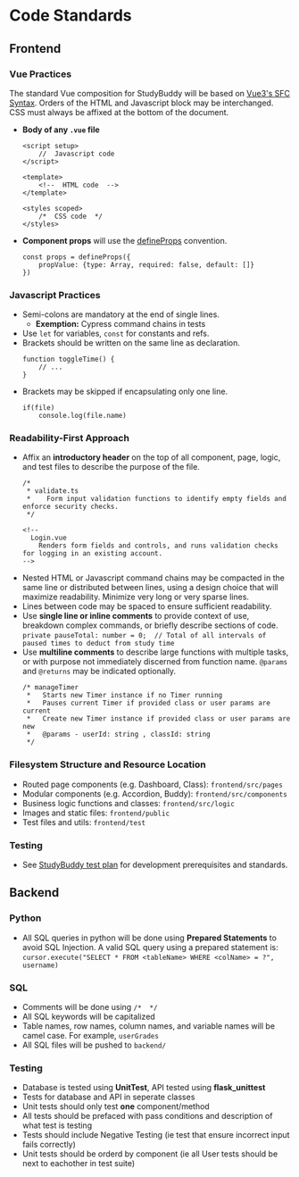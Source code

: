 # Code Standards

## Frontend
### Vue Practices
The standard Vue composition for StudyBuddy will be based on [Vue3's SFC Syntax](https://vuejs.org/api/sfc-spec.html).
Orders of the HTML and Javascript block may be interchanged. CSS must always be affixed at the bottom of the document.

- **Body of any `.vue` file**  
	```
	<script setup>
		//  Javascript code
	</script>

	<template>
		<!--  HTML code  -->
	</template>

	<styles scoped>
		/*  CSS code  */
	</styles>
	```
- **Component props** will use the [defineProps](https://vuejs.org/api/sfc-script-setup.html#defineprops-defineemits) convention.  
	```
	const props = defineProps({
		propValue: {type: Array, required: false, default: []}
	})
	```
### Javascript Practices
- Semi-colons are mandatory at the end of single lines.  
	- **Exemption:** Cypress command chains in tests
- Use  `let`  for variables,  `const`  for constants and refs.
- Brackets should be written on the same line as declaration.  
	```
	function toggleTime() {
		// ...
	}
	```
- Brackets may be skipped if encapsulating only one line.  
	```
	if(file)
		console.log(file.name)
	```
### Readability-First Approach
- Affix an **introductory header** on the top of all component, page, logic, and test files to describe the purpose of the file.  
  ```  
  /*
   * validate.ts
   *    Form input validation functions to identify empty fields and enforce security checks.
   */
  ```    
  ```  
  <!-- 
    Login.vue 
      Renders form fields and controls, and runs validation checks for logging in an existing account.
  -->
  ```  
- Nested HTML or Javascript command chains may be compacted in the same line or distributed between lines, using a design choice that will maximize readability. Minimize very long or very sparse lines.
- Lines between code may be spaced to ensure sufficient readability.
- Use **single line or inline comments** to provide context of use, breakdown complex commands, or briefly describe sections of code.  
	`private pauseTotal: number = 0;  // Total of all intervals of paused times to deduct from study time`
- Use **multiline comments** to describe large functions with multiple tasks, or with purpose not immediately discerned from function name. `@params` and `@returns` may be indicated optionally.  
  ```  
  /* manageTimer
   *   Starts new Timer instance if no Timer running
   *   Pauses current Timer if provided class or user params are current
   *   Create new Timer instance if provided class or user params are new
   *   @params - userId: string , classId: string
   */
  ```  
### Filesystem Structure and Resource Location
- Routed page components (e.g. Dashboard, Class): `frontend/src/pages`
- Modular components (e.g. Accordion, Buddy): `frontend/src/components`
- Business logic functions and classes: `frontend/src/logic`
- Images and static files: `frontend/public`
- Test files and utils: `frontend/test`
### Testing
- See [StudyBuddy test plan](https://github.com/kdotzlaw/StudyBuddy/blob/main/docs/SE2%20Test%20Plan.pdf) for development prerequisites and standards.

## Backend
### Python
- All SQL queries in python will be done using **Prepared Statements** to avoid SQL Injection. A valid SQL query using a prepared statement is: `cursor.execute("SELECT * FROM <tableName> WHERE <colName> = ?", username)`
### SQL
- Comments will be done using `/*  */`
- All SQL keywords will be capitalized
- Table names, row names, column names, and variable names will be camel case. For example, `userGrades`
- All SQL files will be pushed to `backend/`
### Testing
- Database is tested using **UnitTest**, API tested using **flask_unittest**
- Tests for database and API in seperate classes
- Unit tests should only test **one** component/method
- All tests should be prefaced with pass conditions and description of what test is testing
- Tests should include Negative Testing (ie test that ensure incorrect input fails correctly)
- Unit tests should be orderd by component (ie all User tests should be next to eachother in test suite)
